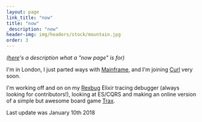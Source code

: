 ```yaml
---
layout: page
link_title: "now"
title: "now"
_description: "now"
header-img: img/headers/stock/mountain.jpg
order: 3
---
```


*([here](http://nownownow.com/about)'s a description what a "now page" is for)*

I'm in London, I just parted ways with [Mainframe](https://mainframe.com/), and 
I'm joining [Curl](https://paywithcurl.com/) very soon.

I'm working off and on on my [Rexbug](https://hex.pm/packages/rexbug) Elixir
tracing debugger (always looking for contributors!), 
looking at ES/CQRS and making an online version of a simple
but awesome board game [Trax](https://boardgamegeek.com/boardgame/748/trax).

Last update was January 10th 2018
